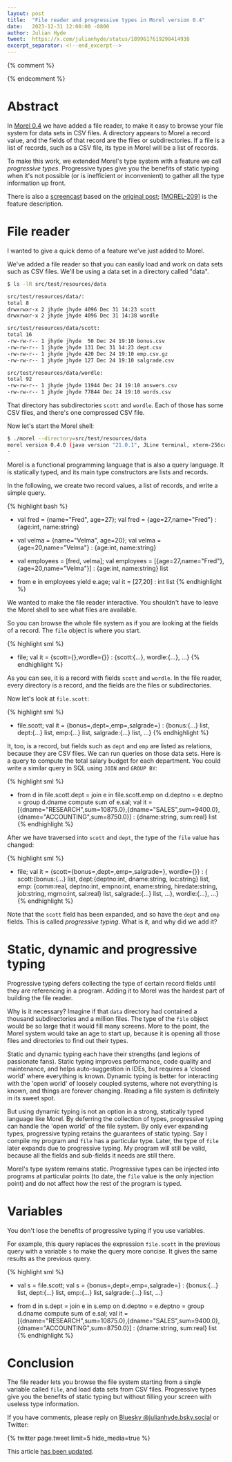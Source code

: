 ```yaml
---
layout: post
title:  "File reader and progressive types in Morel version 0.4"
date:   2023-12-31 12:00:00 -0800
author: Julian Hyde
tweet:  https://x.com/julianhyde/status/1899617619298414938
excerpt_separator: <!--end_excerpt-->
---
```


{% comment %}
<!--
This post started as a script for a screencast.

Setup for recording:
* In 'morel' script, add '2>/dev/null' to the last java command.
* In bash, export PS1='$ '
* So that the screencast starts with title and author,
  create a title file, /tmp/title.txt, and 'cat /tmp/title.txt'
  before pressing 'record'.
-->
{% endcomment %}

# Abstract

In [Morel 0.4](https://github.com/hydromatic/morel/blob/main/HISTORY.md#040--2024-01-04)
we have added a file reader, to make it easy to browse
your file system for data sets in CSV files. A directory appears to
Morel a record value, and the fields of that record are the files or
subdirectories. If a file is a list of records, such as a CSV file,
its type in Morel will be a list of records.

To make this work, we extended Morel's type system with a feature we
call *progressive types*. Progressive types give you the benefits of
static typing when it's not possible (or is inefficient or
inconvenient) to gather all the type information up front.

<!--end_excerpt-->

There is also a
[screencast](https://www.youtube.com/watch?v=uybUjCYsBKI&t=1s)
based on the
[original post](https://github.com/hydromatic/morel/blob/main/docs/2023-12-31-file-reader-and-progressive-types.md);
[[MOREL-209](https://github.com/hydromatic/morel/issues/209)]
is the feature description.

# File reader

I wanted to give a quick demo of a feature we've just added to Morel.

We've added a file reader so that you can easily load and work on data
sets such as CSV files. We'll be using a data set in a directory
called "data".

```bash
$ ls -lR src/test/resources/data

src/test/resources/data/:
total 8
drwxrwxr-x 2 jhyde jhyde 4096 Dec 31 14:23 scott
drwxrwxr-x 2 jhyde jhyde 4096 Dec 31 14:38 wordle

src/test/resources/data/scott:
total 16
-rw-rw-r-- 1 jhyde jhyde  50 Dec 24 19:10 bonus.csv
-rw-rw-r-- 1 jhyde jhyde 131 Dec 31 14:23 dept.csv
-rw-rw-r-- 1 jhyde jhyde 420 Dec 24 19:10 emp.csv.gz
-rw-rw-r-- 1 jhyde jhyde 127 Dec 24 19:10 salgrade.csv

src/test/resources/data/wordle:
total 92
-rw-rw-r-- 1 jhyde jhyde 11944 Dec 24 19:10 answers.csv
-rw-rw-r-- 1 jhyde jhyde 77844 Dec 24 19:10 words.csv
```

That directory has subdirectories `scott` and `wordle`.  Each of
those has some CSV files, and there's one compressed CSV file.

Now let's start the Morel shell:

```bash
$ ./morel --directory=src/test/resources/data
morel version 0.4.0 (java version "21.0.1", JLine terminal, xterm-256color)
-
```

Morel is a functional programming language that is also a query
language. It is statically typed, and its main type constructors are
lists and records.

In the following, we create two record values, a list of records,
and write a simple query.

{% highlight bash %}
- val fred = {name="Fred", age=27};
val fred = {age=27,name="Fred"} : {age:int, name:string}

- val velma = {name="Velma", age=20};
val velma = {age=20,name="Velma"} : {age:int, name:string}

- val employees = [fred, velma];
val employees = [{age=27,name="Fred"},{age=20,name="Velma"}]
  : {age:int, name:string} list

- from e in employees yield e.age;
val it = [27,20] : int list
{% endhighlight %}

We wanted to make the file reader interactive.  You shouldn't have to
leave the Morel shell to see what files are available.

So you can browse the whole file system as if you are looking at the
fields of a record. The `file` object is where you start.

{% highlight sml %}
- file;
val it = {scott={},wordle={}} : {scott:{...}, wordle:{...}, ...}
{% endhighlight %}

As you can see, it is a record with fields `scott` and `wordle`. In
the file reader, every directory is a record, and the fields are the
files or subdirectories.

Now let's look at `file.scott`:

{% highlight sml %}
- file.scott;
val it = {bonus=<relation>,dept=<relation>,emp=<relation>,salgrade=<relation>}
  : {bonus:{...} list, dept:{...} list, emp:{...} list, salgrade:{...} list,
     ...}
{% endhighlight %}

It, too, is a record, but fields such as `dept` and `emp` are listed
as relations, because they are CSV files.  We can run queries on those
data sets. Here is a query to compute the total salary budget for each
department. You could write a similar query in SQL using `JOIN` and
`GROUP BY`:

{% highlight sml %}
- from d in file.scott.dept
=   join e in file.scott.emp on d.deptno = e.deptno
=   group d.dname compute sum of e.sal;
val it =
  [{dname="RESEARCH",sum=10875.0},{dname="SALES",sum=9400.0},
   {dname="ACCOUNTING",sum=8750.0}] : {dname:string, sum:real} list
{% endhighlight %}

After we have traversed into `scott` and `dept`, the type of the
`file` value has changed:

{% highlight sml %}
- file;
val it =
  {scott={bonus=<relation>,dept=<relation>,emp=<relation>,salgrade=<relation>},
   wordle={}}
  : {
     scott:{bonus:{...} list, dept:{deptno:int, dname:string, loc:string} list,
            emp:
                {comm:real, deptno:int, empno:int, ename:string,
                 hiredate:string, job:string, mgrno:int, sal:real} list,
            salgrade:{...} list, ...}, wordle:{...}, ...}
{% endhighlight %}

Note that the `scott` field has been expanded, and so have the `dept`
and `emp` fields. This is called *progressive typing*. What is it, and
why did we add it?

# Static, dynamic and progressive typing

Progressive typing defers collecting the type of certain record fields
until they are referencing in a program.  Adding it to Morel was the
hardest part of building the file reader.

Why is it necessary? Imagine if that `data` directory had contained a
thousand subdirectories and a million files. The type of the `file`
object would be so large that it would fill many screens. More to the
point, the Morel system would take an age to start up, because it is
opening all those files and directories to find out their types.

Static and dynamic typing each have their strengths (and legions of
passionate fans).  Static typing improves performance, code quality
and maintenance, and helps auto-suggestion in IDEs, but requires a
'closed world' where everything is known.  Dynamic typing is better
for interacting with the 'open world' of loosely coupled systems,
where not everything is known, and things are forever
changing. Reading a file system is definitely in its sweet spot.

But using dynamic typing is not an option in a strong, statically
typed language like Morel. By deferring the collection of types,
progressive typing can handle the 'open world' of the file system. By
only ever expanding types, progressive typing retains the guarantees
of static typing.  Say I compile my program and `file` has a
particular type.  Later, the type of `file` later expands due to
progressive typing.  My program will still be valid, because all the
fields and sub-fields it needs are still there.

Morel's type system remains static. Progressive types can be injected
into programs at particular points (to date, the `file` value is the
only injection point) and do not affect how the rest of the program is
typed.

# Variables

You don't lose the benefits of progressive typing if you use
variables.

For example, this query replaces the expression `file.scott` in the
previous query with a variable `s` to make the query more concise. It
gives the same results as the previous query.

{% highlight sml %}
- val s = file.scott;
val s = {bonus=<relation>,dept=<relation>,emp=<relation>,salgrade=<relation>}
  : {bonus:{...} list, dept:{...} list, emp:{...} list, salgrade:{...} list,
     ...}

- from d in s.dept
=   join e in s.emp on d.deptno = e.deptno
=   group d.dname compute sum of e.sal;
val it =
  [{dname="RESEARCH",sum=10875.0},{dname="SALES",sum=9400.0},
   {dname="ACCOUNTING",sum=8750.0}] : {dname:string, sum:real} list
{% endhighlight %}

# Conclusion

The file reader lets you browse the file system starting
from a single variable called `file`, and load data sets from CSV
files. Progressive types give you the benefits of static typing but
without filling your screen with useless type information.

If you have comments, please reply on
[Bluesky @julianhyde.bsky.social](https://bsky.app/profile/julianhyde.bsky.social)
or Twitter:

<div data_dnt="true">
{% twitter page.tweet limit=5 hide_media=true %}
</div>

This article
[has been updated](https://github.com/julianhyde/share/commits/main/blog/_posts/2023-12-31-file-reader-and-progressive-types.md).

